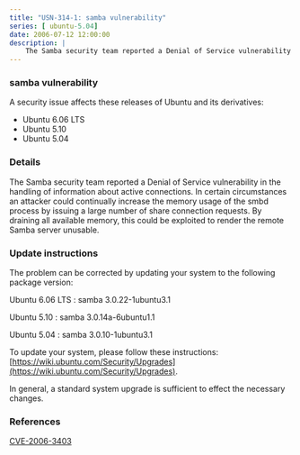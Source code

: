 ```yaml
---
title: "USN-314-1: samba vulnerability"
series: [ ubuntu-5.04]
date: 2006-07-12 12:00:00
description: |
    The Samba security team reported a Denial of Service vulnerability in the handling of information about active connections. In certain circumstances an attacker could continually increase the memory usage of the  smbd process by issuing a large number of share connection requests. By draining all available memory, this could be exploited to render the remote Samba server unusable.
--- 
```

 
### samba vulnerability

A security issue affects these releases of Ubuntu and its derivatives:

* Ubuntu 6.06 LTS
* Ubuntu 5.10
* Ubuntu 5.04

### Details

The Samba security team reported a Denial of Service vulnerability in the handling of information about active connections. In certain circumstances an attacker could continually increase the memory usage of the smbd process by issuing a large number of share connection requests. By draining all available memory, this could be exploited to render the remote Samba server unusable.

### Update instructions

The problem can be corrected by updating your system to the following package version:

Ubuntu 6.06 LTS
 : samba <span>3.0.22-1ubuntu3.1</span>

Ubuntu 5.10
 : samba <span>3.0.14a-6ubuntu1.1</span>

Ubuntu 5.04
 : samba <span>3.0.10-1ubuntu3.1</span>

To update your system, please follow these instructions: [https://wiki.ubuntu.com/Security/Upgrades](https://wiki.ubuntu.com/Security/Upgrades).

In general, a standard system upgrade is sufficient to effect the necessary changes.

### References

 [CVE-2006-3403](http://people.ubuntu.com/~ubuntu-security/cve/CVE-2006-3403)
 
